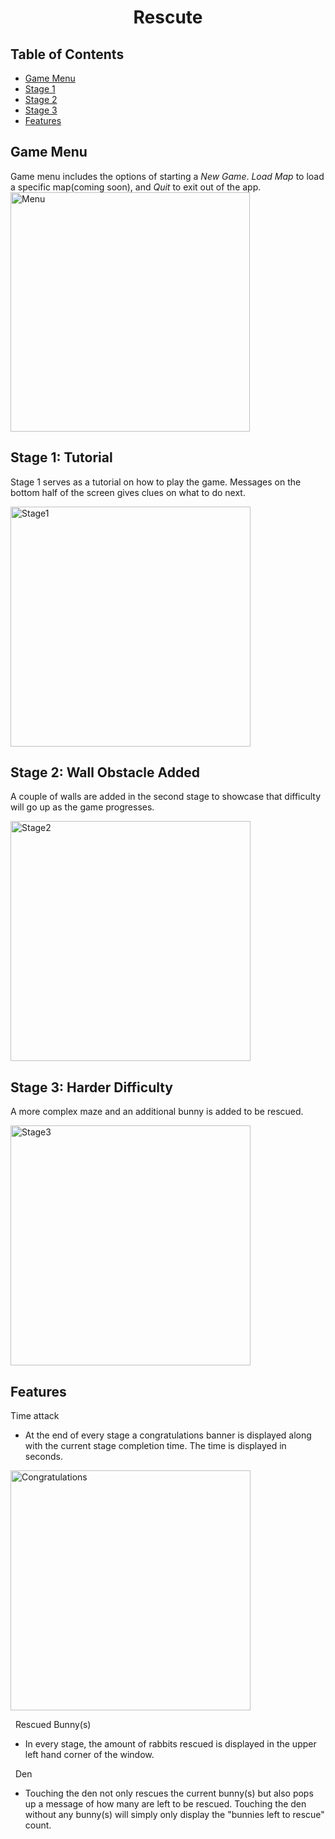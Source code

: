 <h1 align="center">Rescute</h1>

## Table of Contents

- [Game Menu](https://github.com/jasonyaj/Rescute#game-menu)
- [Stage 1](https://github.com/jasonyaj/Rescute#stage-1-tutorial)
- [Stage 2](https://github.com/jasonyaj/Rescute#stage-2-wall-obstacle-added)
- [Stage 3](https://github.com/jasonyaj/Rescute#stage-3-harder-difficulty)
- [Features](https://github.com/jasonyaj/Rescute#features)

## Game Menu

Game menu includes the options of starting a <i>New Game</i>. <i>Load Map</i> to load a specific map(coming soon), and <i>Quit</i> to exit out of the app.
<img width="383" alt="Menu" src="https://github.com/jasonyaj/Rescute/assets/124213154/7a02ddfd-dc5e-4e96-ad08-3587e5ab9dc9">

## Stage 1: Tutorial

Stage 1 serves as a tutorial on how to play the game. Messages on the bottom half of the screen gives clues on what to do next.

<img width="384" alt="Stage1" src="https://github.com/jasonyaj/Rescute/assets/124213154/491f5f71-8541-41c5-a9cd-395f784bac6d">

## Stage 2: Wall Obstacle Added

A couple of walls are added in the second stage to showcase that difficulty will go up as the game progresses.

<img width="384" alt="Stage2" src="https://github.com/jasonyaj/Rescute/assets/124213154/252d5d02-ee40-430a-86cb-008b87878eeb">

## Stage 3: Harder Difficulty

A more complex maze and an additional bunny is added to be rescued.

<img width="384" alt="Stage3" src="https://github.com/jasonyaj/Rescute/assets/124213154/44d94aa1-5033-40ea-8b07-bd738360177c">

## Features

Time attack

- At the end of every stage a congratulations banner is displayed along with the current stage completion time. The time is displayed in seconds.

<img width="384" alt="Congratulations" src="https://github.com/jasonyaj/Rescute/assets/124213154/5341223c-fa90-4517-8973-3c02117355d2">

&nbsp;
Rescued Bunny(s)

- In every stage, the amount of rabbits rescued is displayed in the upper left hand corner of the window.

&nbsp;
Den

- Touching the den not only rescues the current bunny(s) but also pops up a message of how many are left to be rescued. Touching the den without any bunny(s) will simply only display the "bunnies left to rescue" count.
